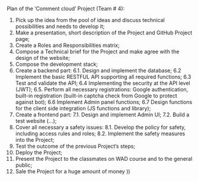 Plan of the ‘Comment cloud’ Project (Team # 4):
1.	Pick up the idea from the pool of ideas and discuss technical possibilities  and needs to develop it;
2.	Make a presentation, short description of the Project and GitHub Project page;
3.	Create a Roles and Responsibilities matrix; 
4.	Compose a Technical brief for the Project and make agree with the design of the website;
5.	Compose the development stack;
6.	Create a backend part:
6.1. Design and implement the database;
6.2 Implement the basic RESTFUL API supporting all required functions;
6.3 Test and validate the API;
6.4 Implementing the security at the API level (JWT);
6.5. Perform all necessary registrations: Google authentication, built-in registration (built-in captcha check from Google to protect against bot);
6.6 Implement Admin panel functions;
6.7 Design functions for the client side integration (JS functions and library);
  7.   Create a frontend part:
  	7.1. Design and implement Admin UI;
  	7.2. Build a test website (...);
   8.  Cover all necessary a safety issues:
   	8.1. Develop the policy for safety, including access rules and roles;
         8.2. Implement the safety measures into the Project;
   9.  Test the outcome of the previous Project’s steps; 
10. Deploy the Project;
11. Present the Project to the classmates on WAD course and to the general public;
12. Sale the Project for a huge amount of money ))

